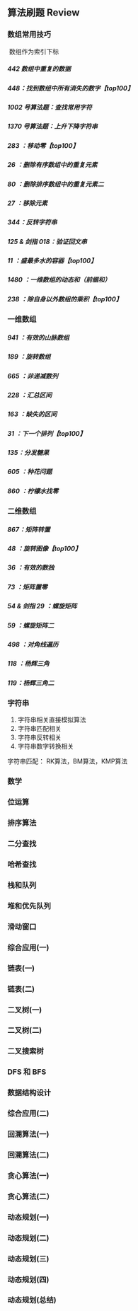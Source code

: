 ## 算法刷题 Review



### 数组常用技巧

​	数组作为索引下标

##### 442 数组中重复的数据

##### 448：找到数组中所有消失的数字【top100】

##### 1002 号算法题：查找常用字符

##### 1370 号算法题：上升下降字符串

##### 283 ：移动零【top100】

##### 26 ：删除有序数组中的重复元素

##### 80 ：删除排序数组中的重复元素二

##### 27 ：移除元素

##### 344：反转字符串

##### 125 &amp; 剑指 018：验证回文串

##### 11 ：盛最多水的容器【top100】

##### 1480 ：一维数组的动态和（前缀和）

##### 238 ：除自身以外数组的乘积【top100】



### 一维数组

##### 941 ：有效的山脉数组

##### 189 ：旋转数组

##### 665 ：非递减数列

##### 228 ：汇总区间

##### 163 ：缺失的区间

##### 31 ：下一个排列【top100】

##### 135：分发糖果

##### 605 ：种花问题

##### 860 ：柠檬水找零





### 二维数组

##### 867：矩阵转置

##### 48 ：旋转图像【top100】

##### 36 ：有效的数独

#####  73 ：矩阵置零

##### 54 &amp; 剑指 29 ：螺旋矩阵

##### 59 ：螺旋矩阵二

##### 498 ：对角线遍历

##### 118 ：杨辉三角

##### 119：杨辉三角二



### 字符串

1. 字符串相关直接模拟算法
2. 字符串匹配相关
3. 字符串反转相关
4. 字符串数字转换相关



字符串匹配： RK算法，BM算法，KMP算法













### 数学



### 位运算



### 排序算法



### 二分查找



### 哈希查找



### 栈和队列



### 堆和优先队列



### 滑动窗口



### 综合应用(一)



### 链表(一)



### 链表(二)



### 二叉树(一)



### 二叉树(二)



### 二叉搜索树



### DFS 和 BFS



### 数据结构设计



### 综合应用(二)



### 回溯算法(一)



### 回溯算法(二)



### 贪心算法(一)



### 贪心算法(二）



### 动态规划(一)



### 动态规划(二)



### 动态规划(三)



### 动态规划(四)



### 动态规划(总结)